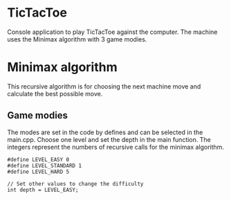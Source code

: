# TicTacToe
Console application to play TicTacToe against the computer.
The machine uses the Minimax algorithm with 3 game modies.

# Minimax algorithm
This recursive algorithm is for choosing the next machine move and calculate the best possible move.

## Game modies
The modes are set in the code by defines and can be selected in the main.cpp.
Choose one level and set the depth in the main function. The integers represent the numbers of recursive calls for the minimax algorithm.
````
#define LEVEL_EASY 0
#define LEVEL_STANDARD 1
#define LEVEL_HARD 5

// Set other values to change the difficulty
int depth = LEVEL_EASY;
````
